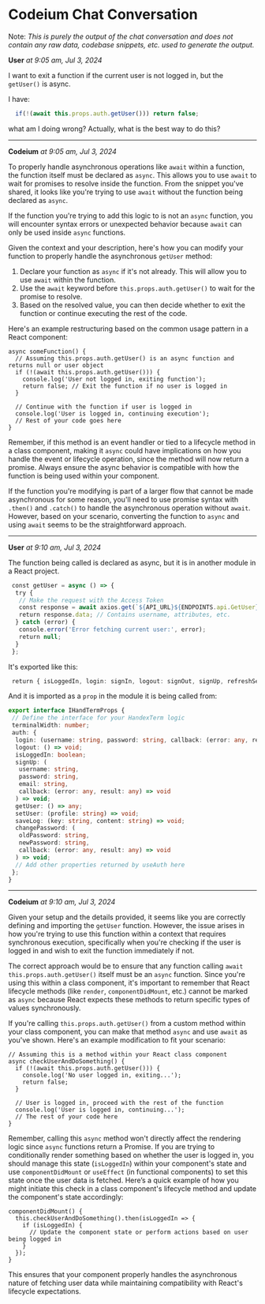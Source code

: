 # Codeium Chat Conversation

Note: _This is purely the output of the chat conversation and does not contain any raw data, codebase snippets, etc. used to generate the output._

**User** _at 9:05 am, Jul 3, 2024_

I want to exit a function if the current user is not logged in, but the `getUser()` is async.

I have:

```ts
  if(!(await this.props.auth.getUser())) return false;
```

what am I doing wrong? Actually, what is the best way to do this?

---

**Codeium** _at 9:05 am, Jul 3, 2024_

To properly handle asynchronous operations like `await` within a function, the function itself must be declared as `async`. This allows you to use `await` to wait for promises to resolve inside the function. From the snippet you've shared, it looks like you're trying to use `await` without the function being declared as `async`.

If the function you're trying to add this logic to is not an `async` function, you will encounter syntax errors or unexpected behavior because `await` can only be used inside `async` functions.

Given the context and your description, here's how you can modify your function to properly handle the asynchronous `getUser` method:

1. Declare your function as `async` if it's not already. This will allow you to use `await` within the function.
2. Use the `await` keyword before `this.props.auth.getUser()` to wait for the promise to resolve.
3. Based on the resolved value, you can then decide whether to exit the function or continue executing the rest of the code.

Here's an example restructuring based on the common usage pattern in a React component:

```tsx
async someFunction() {
  // Assuming this.props.auth.getUser() is an async function and returns null or user object
  if (!(await this.props.auth.getUser())) {
    console.log('User not logged in, exiting function');
    return false; // Exit the function if no user is logged in
  }

  // Continue with the function if user is logged in
  console.log('User is logged in, continuing execution');
  // Rest of your code goes here
}
```

Remember, if this method is an event handler or tied to a lifecycle method in a class component, making it `async` could have implications on how you handle the event or lifecycle operation, since the method will now return a promise. Always ensure the async behavior is compatible with how the function is being used within your component.

If the function you're modifying is part of a larger flow that cannot be made asynchronous for some reason, you'll need to use promise syntax with `.then()` and `.catch()` to handle the asynchronous operation without `await`. However, based on your scenario, converting the function to `async` and using `await` seems to be the straightforward approach.

---

**User** _at 9:10 am, Jul 3, 2024_

The function being called is declared as async, but it is in another module in a React project.

```ts
 const getUser = async () => {
  try {
   // Make the request with the Access Token
   const response = await axios.get(`${API_URL}${ENDPOINTS.api.GetUser}`, getAuthConfig());
   return response.data; // Contains username, attributes, etc.
  } catch (error) {
   console.error('Error fetching current user:', error);
   return null;
  }
 };
```

It's exported like this:

```ts
 return { isLoggedIn, login: signIn, logout: signOut, signUp, refreshSession, getUser, checkSession, changePassword, setUser, saveLog, getLog, listLog };
```

And it is imported as a `prop` in the module it is being called from:

```ts
export interface IHandTermProps {
 // Define the interface for your HandexTerm logic
 terminalWidth: number;
 auth: {
  login: (username: string, password: string, callback: (error: any, result: any) => void) => void;
  logout: () => void;
  isLoggedIn: boolean;
  signUp: (
   username: string,
   password: string,
   email: string,
   callback: (error: any, result: any) => void
  ) => void;
  getUser: () => any;
  setUser: (profile: string) => void;
  saveLog: (key: string, content: string) => void;
  changePassword: (
   oldPassword: string,
   newPassword: string,
   callback: (error: any, result: any) => void
  ) => void;
  // Add other properties returned by useAuth here
 };
}
```

---

**Codeium** _at 9:10 am, Jul 3, 2024_

Given your setup and the details provided, it seems like you are correctly defining and importing the `getUser` function. However, the issue arises in how you're trying to use this function within a context that requires synchronous execution, specifically when you're checking if the user is logged in and wish to exit the function immediately if not.

The correct approach would be to ensure that any function calling `await this.props.auth.getUser()` itself must be an `async` function. Since you're using this within a class component, it's important to remember that React lifecycle methods (like `render`, `componentDidMount`, etc.) cannot be marked as `async` because React expects these methods to return specific types of values synchronously.

If you're calling `this.props.auth.getUser()` from a custom method within your class component, you can make that method `async` and use `await` as you've shown. Here's an example modification to fit your scenario:

```tsx
// Assuming this is a method within your React class component
async checkUserAndDoSomething() {
  if (!(await this.props.auth.getUser())) {
    console.log('No user logged in, exiting...');
    return false;
  }

  // User is logged in, proceed with the rest of the function
  console.log('User is logged in, continuing...');
  // The rest of your code here
}
```

Remember, calling this `async` method won't directly affect the rendering logic since `async` functions return a Promise. If you are trying to conditionally render something based on whether the user is logged in, you should manage this state (`isLoggedIn`) within your component's state and use `componentDidMount` or `useEffect` (in functional components) to set this state once the user data is fetched. Here’s a quick example of how you might initiate this check in a class component's lifecycle method and update the component's state accordingly:

```tsx
componentDidMount() {
  this.checkUserAndDoSomething().then(isLoggedIn => {
    if (isLoggedIn) {
      // Update the component state or perform actions based on user being logged in
    }
  });
}
```

This ensures that your component properly handles the asynchronous nature of fetching user data while maintaining compatibility with React's lifecycle expectations.